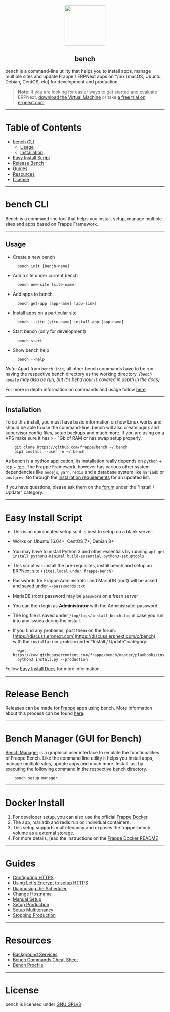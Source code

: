 <div align="center">
	<img src="https://github.com/frappe/design/raw/master/logos/png/bench-logo.png" height="128">
	<h2>bench</h2>
</div>

bench is a command-line utility that helps you to install apps, manage multiple sites and update Frappe / ERPNext apps on */nix (macOS, Ubuntu, Debian, CentOS, etc) for development and production.


> **Note**: If you are looking for easier ways to get started and evaluate ERPNext, [download the Virtual Machine](https://erpnext.com/download) or take [a free trial on erpnext.com](https://erpnext.com/pricing).

---

# Table of Contents

 - [bench CLI](#bench-cli)
	- [Usage](#usage)
	- [Installation](#installation)
 - [Easy Install Script](#easy-install-script)
 - [Release Bench](#release-bench)
 - [Guides](#guides)
 - [Resources](#resources)
 - [License](#license)
---

# bench CLI

Bench is a command line tool that helps you install, setup, manage multiple sites and apps based on Frappe Framework.

---

## Usage

* Create a new bench

		bench init [bench-name]

* Add a site under current bench

		bench new-site [site-name]

* Add apps to bench

		bench get-app [app-name] [app-link]

* Install apps on a particular site

		bench --site [site-name] install-app [app-name]

* Start bench (only for development)

		bench start

* Show bench help

		bench --help

_Note:_ Apart from `bench init`, all other bench commands have to be run having the respective bench directory as the working directory. _(`bench update` may also be run, but it's behaviour is covered in depth in the docs)_

For more in depth information on commands and usage follow [here](https://github.com/frappe/bench/blob/master/docs/commands_and_usage.md).

---

## Installation

To do this install, you must have basic information on how Linux works and should be able to use the command-line. bench will also create nginx and supervisor config files, setup backups and much more. If you are using on a VPS make sure it has >= 1Gb of RAM or has swap setup properly.

		git clone https://github.com/frappe/bench ~/.bench
		pip3 install --user -e ~/.bench

As bench is a python application, its installation really depends on `python` + `pip` + `git`. The Frappe Framework, however has various other system dependencies like `nodejs`, `yarn`, `redis` and a database system like `mariadb` or `postgres`. Go through the [installation requirements](https://github.com/frappe/bench/blob/master/docs/installation.md) for an updated list.

If you have questions, please ask them on the [forum](https://discuss.erpnext.com/c/bench) under the "Install / Update" category.

---

# Easy Install Script

- This is an opinionated setup so it is best to setup on a blank server.
- Works on Ubuntu 16.04+, CentOS 7+, Debian 8+
- You may have to install Python 3 and other essentials by running `apt-get install python3-minimal build-essential python3-setuptools`
- This script will install the pre-requisites, install bench and setup an ERPNext site `(site1.local under frappe-bench)`
- Passwords for Frappe Administrator and MariaDB (root) will be asked and saved under `~/passwoords.txt`
- MariaDB (root) password may be `password` on a fresh server
- You can then login as **Administrator** with the Administrator password
- The log file is saved under `/tmp/logs/install_bench.log` in case you run into any issues during the install.
- If you find any problems, post them on the forum: [https://discuss.erpnext.com](https://discuss.erpnext.com/c/bench) with the `installation_problem` under "Install / Update" category.

		wget https://raw.githubusercontent.com/frappe/bench/master/playbooks/install.py
		python3 install.py --production

Follow [Easy Install Docs](https://github.com/frappe/bench/blob/master/docs/easy_install.md) for more information.

---

# Release Bench

Releases can be made for [Frappe](https://github.com/frappe/frappe) apps using bench. More information about this process can be found [here](https://github.com/frappe/bench/blob/master/docs/releasing_frappe_apps.md).

---

# Bench Manager (GUI for Bench)

[Bench Manager](https://github.com/frappe/bench_manager) is a graphical user interface to emulate the functionalities of Frappe Bench. Like the command line utility it helps you install apps, manage multiple sites, update apps and much more. Install just by executing the following command in the respective bench directory.

		bench setup manager

---

# Docker Install

1. For developer setup, you can also use the official [Frappe Docker](https://github.com/frappe/frappe_docker/).
2. The app, mariadb and redis run on individual containers.
3. This setup supports multi-tenancy and exposes the frappe-bench volume as a external storage.
4. For more details, [ead the instructions on the [Frappe Docker README](https://github.com/frappe/frappe_docker/)

---

# Guides

- [Configuring HTTPS](https://frappe.io/docs/user/en/bench/guides/configuring-https.html)
- [Using Let's Encrypt to setup HTTPS](https://frappe.io/docs/user/en/bench/guides/lets-encrypt-ssl-setup.html)
- [Diagnosing the Scheduler](https://frappe.io/docs/user/en/bench/guides/diagnosing-the-scheduler.html)
- [Change Hostname](https://frappe.io/docs/user/en/bench/guides/adding-custom-domains)
- [Manual Setup](https://frappe.io/docs/user/en/bench/guides/manual-setup.html)
- [Setup Production](https://frappe.io/docs/user/en/bench/guides/setup-production.html)
- [Setup Multitenancy](https://frappe.io/docs/user/en/bench/guides/setup-multitenancy.html)
- [Stopping Production](https://github.com/frappe/bench/wiki/Stopping-Production-and-starting-Development)

---

# Resources

- [Background Services](https://frappe.io/docs/user/en/bench/resources/background-services.html)
- [Bench Commands Cheat Sheet](https://frappe.io/docs/user/en/bench/resources/bench-commands-cheatsheet.html)
- [Bench Procfile](https://frappe.io/docs/user/en/bench/resources/bench-procfile.html)

---

# License

bench is licensed under [GNU GPLv3](LICENSE)

